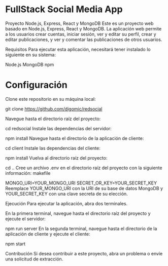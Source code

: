 # FullStack Social Media App

Proyecto Node.js, Express, React y MongoDB
Este es un proyecto web basado en Node.js, Express, React y MongoDB. La aplicación web permite a los usuarios crear cuentas, iniciar sesión, ver y editar su perfil, crear y editar publicaciones, y ver y comentar las publicaciones de otros usuarios.

Requisitos
Para ejecutar esta aplicación, necesitará tener instalado lo siguiente en su sistema:

Node.js
MongoDB
npm


# Configuración

Clone este repositorio en su máquina local:

git clone https://github.com/digomic/redsocial

Navegue hasta el directorio raíz del proyecto:

cd redsocial
Instale las dependencias del servidor:

npm install
Navegue hasta el directorio de la aplicación de cliente:


cd client
Instale las dependencias del cliente:

npm install
Vuelva al directorio raíz del proyecto:


cd ..
Cree un archivo .env en el directorio raíz del proyecto con la siguiente información:
makefile

MONGO_URI=YOUR_MONGO_URI
SECRET_OR_KEY=YOUR_SECRET_KEY
Reemplace YOUR_MONGO_URI con la URI de su base de datos MongoDB y YOUR_SECRET_KEY con una clave secreta de su elección.

Ejecución
Para ejecutar la aplicación, abra dos terminales.

En la primera terminal, navegue hasta el directorio raíz del proyecto y ejecute el servidor:


npm run server
En la segunda terminal, navegue hasta el directorio de la aplicación de cliente y ejecute el cliente:

npm start

Contribución
Si desea contribuir a este proyecto, abra un problema o envíe una solicitud de extracción.

